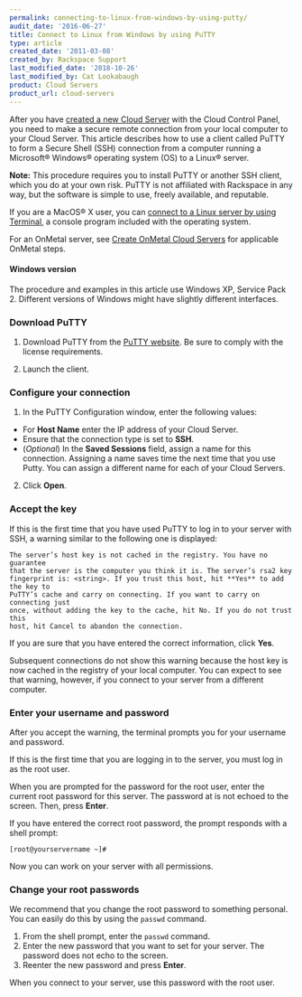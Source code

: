 ```yaml
---
permalink: connecting-to-linux-from-windows-by-using-putty/
audit_date: '2016-06-27'
title: Connect to Linux from Windows by using PuTTY
type: article
created_date: '2011-03-08'
created_by: Rackspace Support
last_modified_date: '2018-10-26'
last_modified_by: Cat Lookabaugh
product: Cloud Servers
product_url: cloud-servers
---
```


After you have [created a new Cloud Server](/how-to/create-a-cloud-server)
with the Cloud Control Panel, you need to make a secure remote
connection from your local computer to your Cloud Server. This article
describes how to use a client called PuTTY to form a Secure Shell (SSH)
connection from a computer running a Microsoft&reg; Windows&reg; operating
system (OS) to a Linux&reg; server.

**Note:** This procedure requires you to install PuTTY or another SSH client,
which you do at your own risk. PuTTY is not affiliated with
Rackspace in any way, but the software is simple to use, freely
available, and reputable.

If you are a MacOS&reg; X user, you can
[connect to a Linux server by using Terminal](/how-to/connecting-to-linux-from-mac-os-x-by-using-terminal),
a console program included with the operating system.

For an OnMetal server, see
[Create OnMetal Cloud Servers](/how-to/create-onmetal-cloud-servers)
for applicable OnMetal steps.

#### Windows version

The procedure and examples in this article use Windows XP, Service Pack 2.
Different versions of Windows might have slightly different interfaces.

### Download PuTTY

1. Download PuTTY from the
[PuTTY website](http://www.chiark.greenend.org.uk/~sgtatham/putty/ "http://www.chiark.greenend.org.uk/~sgtatham/putty/").
Be sure to comply with the license requirements.

2. Launch the client.

### Configure your connection

1. In the PuTTY Configuration window, enter the following values:

-   For **Host Name** enter the IP address of your Cloud Server.
-   Ensure that the connection type is set to **SSH**.
-   (*Optional*) In the **Saved Sessions** field, assign a name for
    this connection.  Assigning a name saves time the next time that you use
    Putty.  You can assign a different name for each of your Cloud Servers.

2. Click **Open**.

### Accept the key

If this is the first time that you have used PuTTY to log in to your
server with SSH, a warning similar to the following one is displayed:

    The server’s host key is not cached in the registry. You have no guarantee
    that the server is the computer you think it is. The server’s rsa2 key
    fingerprint is: <string>. If you trust this host, hit **Yes** to add the key to
    PuTTY’s cache and carry on connecting. If you want to carry on connecting just
    once, without adding the key to the cache, hit No. If you do not trust this
    host, hit Cancel to abandon the connection.

If you are sure that you have entered the correct information, click **Yes**.

Subsequent connections do not show this warning because the host key
is now cached in the registry of your local computer.  You can expect to
see that warning, however, if you connect to your server from a
different computer.

### Enter your username and password

After you accept the warning, the terminal prompts you for your username
and password.

If this is the first time that you are logging in to the server, you
must log in as the root user.

When you are prompted for the password for the root user, enter the
current root password for this server. The password at is not echoed to the
screen.  Then, press **Enter**.

If you have entered the correct root password, the prompt responds with
a shell prompt:

    [root@yourservername ~]#

Now you can work on your server with all permissions.

### Change your root passwords

We recommend that you change the root password to something personal.
 You can easily do this by using the `passwd` command.

1.  From the shell prompt, enter the `passwd` command.
2.  Enter the new password that you want to set for your server.  The
    password does not echo to the screen.
3.  Reenter the new password and press **Enter**.

When you connect to your server, use this password with the root user.

